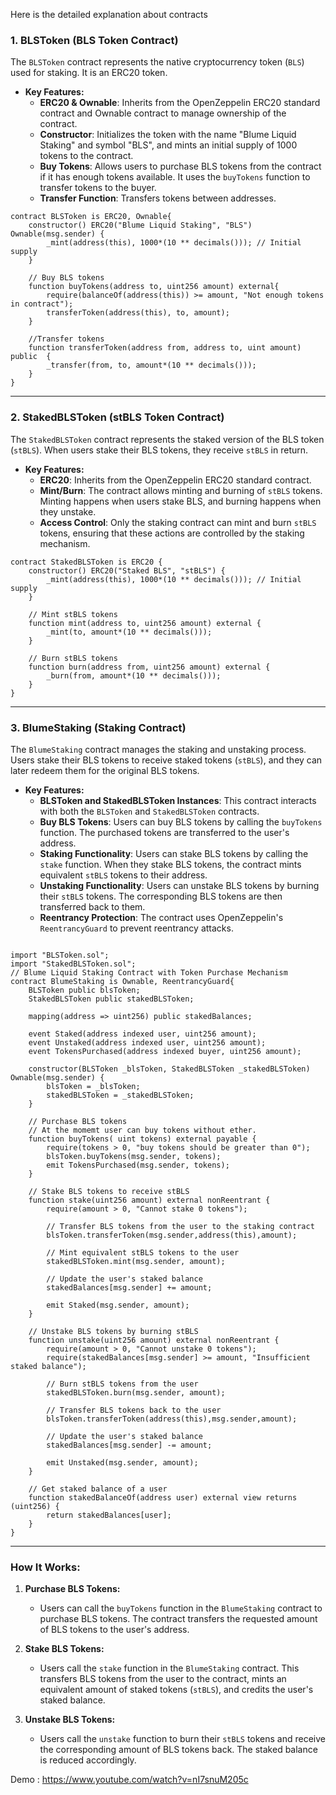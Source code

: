 Here is the detailed explanation about contracts
### **1. BLSToken (BLS Token Contract)**

The `BLSToken` contract represents the native cryptocurrency token (`BLS`) used for staking. It is an ERC20 token.

- **Key Features:**
  - **ERC20 & Ownable**: Inherits from the OpenZeppelin ERC20 standard contract and Ownable contract to manage ownership of the contract.
  - **Constructor**: Initializes the token with the name "Blume Liquid Staking" and symbol "BLS", and mints an initial supply of 1000 tokens to the contract.
  - **Buy Tokens**: Allows users to purchase BLS tokens from the contract if it has enough tokens available. It uses the `buyTokens` function to transfer tokens to the buyer.
  - **Transfer Function**: Transfers tokens between addresses.

```solidity
contract BLSToken is ERC20, Ownable{
    constructor() ERC20("Blume Liquid Staking", "BLS") Ownable(msg.sender) {
        _mint(address(this), 1000*(10 ** decimals())); // Initial supply 
    }

    // Buy BLS tokens 
    function buyTokens(address to, uint256 amount) external{
        require(balanceOf(address(this)) >= amount, "Not enough tokens in contract");
        transferToken(address(this), to, amount); 
    }

    //Transfer tokens
    function transferToken(address from, address to, uint amount) public  {
        _transfer(from, to, amount*(10 ** decimals()));
    }
}

```

---

### **2. StakedBLSToken (stBLS Token Contract)**

The `StakedBLSToken` contract represents the staked version of the BLS token (`stBLS`). When users stake their BLS tokens, they receive `stBLS` in return.

- **Key Features:**
  - **ERC20**: Inherits from the OpenZeppelin ERC20 standard contract.
  - **Mint/Burn**: The contract allows minting and burning of `stBLS` tokens. Minting happens when users stake BLS, and burning happens when they unstake.
  - **Access Control**: Only the staking contract can mint and burn `stBLS` tokens, ensuring that these actions are controlled by the staking mechanism.

```solidity
contract StakedBLSToken is ERC20 {
    constructor() ERC20("Staked BLS", "stBLS") {
        _mint(address(this), 1000*(10 ** decimals())); // Initial supply 
    }

    // Mint stBLS tokens 
    function mint(address to, uint256 amount) external {
        _mint(to, amount*(10 ** decimals()));
    }

    // Burn stBLS tokens 
    function burn(address from, uint256 amount) external {
        _burn(from, amount*(10 ** decimals()));
    }
}
```

---

### **3. BlumeStaking (Staking Contract)**

The `BlumeStaking` contract manages the staking and unstaking process. Users stake their BLS tokens to receive staked tokens (`stBLS`), and they can later redeem them for the original BLS tokens.

- **Key Features:**
  - **BLSToken and StakedBLSToken Instances**: This contract interacts with both the `BLSToken` and `StakedBLSToken` contracts.
  - **Buy BLS Tokens**: Users can buy BLS tokens by calling the `buyTokens` function. The purchased tokens are transferred to the user's address.
  - **Staking Functionality**: Users can stake BLS tokens by calling the `stake` function. When they stake BLS tokens, the contract mints equivalent `stBLS` tokens to their address.
  - **Unstaking Functionality**: Users can unstake BLS tokens by burning their `stBLS` tokens. The corresponding BLS tokens are then transferred back to them.
  - **Reentrancy Protection**: The contract uses OpenZeppelin's `ReentrancyGuard` to prevent reentrancy attacks.

```solidity

import "BLSToken.sol";
import "StakedBLSToken.sol";
// Blume Liquid Staking Contract with Token Purchase Mechanism
contract BlumeStaking is Ownable, ReentrancyGuard{
    BLSToken public blsToken;
    StakedBLSToken public stakedBLSToken;

    mapping(address => uint256) public stakedBalances;

    event Staked(address indexed user, uint256 amount);
    event Unstaked(address indexed user, uint256 amount);
    event TokensPurchased(address indexed buyer, uint256 amount);

    constructor(BLSToken _blsToken, StakedBLSToken _stakedBLSToken) Ownable(msg.sender) {
        blsToken = _blsToken;
        stakedBLSToken = _stakedBLSToken;
    }

    // Purchase BLS tokens 
    // At the momemt user can buy tokens without ether.
    function buyTokens( uint tokens) external payable {
        require(tokens > 0, "buy tokens should be greater than 0");
        blsToken.buyTokens(msg.sender, tokens);
        emit TokensPurchased(msg.sender, tokens);
    }

    // Stake BLS tokens to receive stBLS
    function stake(uint256 amount) external nonReentrant {
        require(amount > 0, "Cannot stake 0 tokens");

        // Transfer BLS tokens from the user to the staking contract
        blsToken.transferToken(msg.sender,address(this),amount);

        // Mint equivalent stBLS tokens to the user
        stakedBLSToken.mint(msg.sender, amount);

        // Update the user's staked balance
        stakedBalances[msg.sender] += amount;

        emit Staked(msg.sender, amount);
    }

    // Unstake BLS tokens by burning stBLS
    function unstake(uint256 amount) external nonReentrant {
        require(amount > 0, "Cannot unstake 0 tokens");
        require(stakedBalances[msg.sender] >= amount, "Insufficient staked balance");

        // Burn stBLS tokens from the user
        stakedBLSToken.burn(msg.sender, amount);

        // Transfer BLS tokens back to the user
        blsToken.transferToken(address(this),msg.sender,amount);

        // Update the user's staked balance
        stakedBalances[msg.sender] -= amount;

        emit Unstaked(msg.sender, amount);
    }

    // Get staked balance of a user
    function stakedBalanceOf(address user) external view returns (uint256) {
        return stakedBalances[user];
    }
}

```

---

### **How It Works:**
1. **Purchase BLS Tokens:**
   - Users can call the `buyTokens` function in the `BlumeStaking` contract to purchase BLS tokens. The contract transfers the requested amount of BLS tokens to the user's address.

2. **Stake BLS Tokens:**
   - Users call the `stake` function in the `BlumeStaking` contract. This transfers BLS tokens from the user to the contract, mints an equivalent amount of staked tokens (`stBLS`), and credits the user's staked balance.

3. **Unstake BLS Tokens:**
   - Users call the `unstake` function to burn their `stBLS` tokens and receive the corresponding amount of BLS tokens back. The staked balance is reduced accordingly.



Demo : https://www.youtube.com/watch?v=nI7snuM205c
